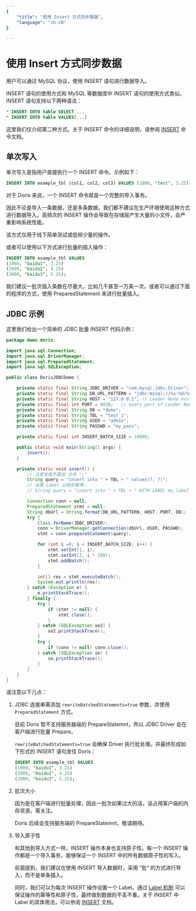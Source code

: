 ```yaml
---
{
    "title": "使用 Insert 方式同步数据",
    "language": "zh-CN"
}

---
```


<!-- 
Licensed to the Apache Software Foundation (ASF) under one
or more contributor license agreements.  See the NOTICE file
distributed with this work for additional information
regarding copyright ownership.  The ASF licenses this file
to you under the Apache License, Version 2.0 (the
"License"); you may not use this file except in compliance
with the License.  You may obtain a copy of the License at

  http://www.apache.org/licenses/LICENSE-2.0

Unless required by applicable law or agreed to in writing,
software distributed under the License is distributed on an
"AS IS" BASIS, WITHOUT WARRANTIES OR CONDITIONS OF ANY
KIND, either express or implied.  See the License for the
specific language governing permissions and limitations
under the License.
-->
# 使用 Insert 方式同步数据

用户可以通过 MySQL 协议，使用 INSERT 语句进行数据导入。

INSERT 语句的使用方式和 MySQL 等数据库中 INSERT 语句的使用方式类似。 INSERT 语句支持以下两种语法：

```sql
* INSERT INTO table SELECT ...
* INSERT INTO table VALUES(...)
```

这里我们仅介绍第二种方式。关于 INSERT 命令的详细说明，请参阅 [INSERT](../../../sql-manual/sql-reference/Data-Manipulation-Statements/Manipulation/INSERT) 命令文档。

## 单次写入

单次写入是指用户直接执行一个 INSERT 命令。示例如下：

```sql
INSERT INTO example_tbl (col1, col2, col3) VALUES (1000, "test", 3.25);
```

对于 Doris 来说，一个 INSERT 命令就是一个完整的导入事务。

因此不论是导入一条数据，还是多条数据，我们都不建议在生产环境使用这种方式进行数据导入。高频次的 INSERT 操作会导致在存储层产生大量的小文件，会严重影响系统性能。

该方式仅用于线下简单测试或低频少量的操作。

或者可以使用以下方式进行批量的插入操作：

```sql
INSERT INTO example_tbl VALUES
(1000, "baidu1", 3.25)
(2000, "baidu2", 4.25)
(3000, "baidu3", 5.25);
```

我们建议一批次插入条数在尽量大，比如几千甚至一万条一次。或者可以通过下面的程序的方式，使用 PreparedStatement 来进行批量插入。

## JDBC 示例

这里我们给出一个简单的 JDBC 批量 INSERT 代码示例：

```java
package demo.doris;

import java.sql.Connection;
import java.sql.DriverManager;
import java.sql.PreparedStatement;
import java.sql.SQLException;

public class DorisJDBCDemo {

    private static final String JDBC_DRIVER = "com.mysql.jdbc.Driver";
    private static final String DB_URL_PATTERN = "jdbc:mysql://%s:%d/%s?rewriteBatchedStatements=true";
    private static final String HOST = "127.0.0.1"; // Leader Node host
    private static final int PORT = 9030;   // query_port of Leader Node
    private static final String DB = "demo";
    private static final String TBL = "test_1";
    private static final String USER = "admin";
    private static final String PASSWD = "my_pass";

    private static final int INSERT_BATCH_SIZE = 10000;

    public static void main(String[] args) {
        insert();
    }

    private static void insert() {
        // 注意末尾不要加 分号 ";"
        String query = "insert into " + TBL + " values(?, ?)";
        // 设置 Label 以做到幂等。
        // String query = "insert into " + TBL + " WITH LABEL my_label values(?, ?)";

        Connection conn = null;
        PreparedStatement stmt = null;
        String dbUrl = String.format(DB_URL_PATTERN, HOST, PORT, DB);
        try {
            Class.forName(JDBC_DRIVER);
            conn = DriverManager.getConnection(dbUrl, USER, PASSWD);
            stmt = conn.prepareStatement(query);

            for (int i =0; i < INSERT_BATCH_SIZE; i++) {
                stmt.setInt(1, i);
                stmt.setInt(2, i * 100);
                stmt.addBatch();
            }

            int[] res = stmt.executeBatch();
            System.out.println(res);
        } catch (Exception e) {
            e.printStackTrace();
        } finally {
            try {
                if (stmt != null) {
                    stmt.close();
                }
            } catch (SQLException se2) {
                se2.printStackTrace();
            }
            try {
                if (conn != null) conn.close();
            } catch (SQLException se) {
                se.printStackTrace();
            }
        }
    }
}
```

请注意以下几点：

1. JDBC 连接串需添加 `rewriteBatchedStatements=true` 参数，并使用 `PreparedStatement` 方式。

   目前 Doris 暂不支持服务器端的 PrepareStatemnt，所以 JDBC Driver 会在客户端进行批量 Prepare。

   `rewriteBatchedStatements=true` 会确保 Driver 执行批处理。并最终形成如下形式的 INSERT 语句发往 Doris：

   ```sql
   INSERT INTO example_tbl VALUES
   (1000, "baidu1", 3.25)
   (2000, "baidu2", 4.25)
   (3000, "baidu3", 5.25);
   ```

2. 批次大小

   因为是在客户端进行批量处理，因此一批次如果过大的话，话占用客户端的内存资源，需关注。

   Doris 后续会支持服务端的 PrepareStatemnt，敬请期待。

3. 导入原子性

   和其他到导入方式一样，INSERT 操作本身也支持原子性。每一个 INSERT 操作都是一个导入事务，能够保证一个 INSERT 中的所有数据原子性的写入。

   前面提到，我们建议在使用 INSERT 导入数据时，采用 ”批“ 的方式进行导入，而不是单条插入。

   同时，我们可以为每次 INSERT 操作设置一个 Label。通过 [Label 机制](./load-atomicity) 可以保证操作的幂等性和原子性，最终做到数据的不丢不重。关于 INSERT 中 Label 的具体用法，可以参阅 [INSERT](../../../sql-manual/sql-reference/Data-Manipulation-Statements/Manipulation/INSERT) 文档。
